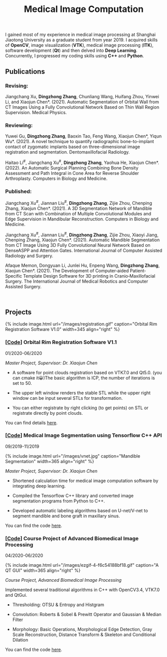 ﻿---
layout: page
title: Medical Image Computation
permalink: /Research/Medical Image Computation/
---

I gained most of my experience in medical image processing at Shanghai Jiaotong University as a graduate student from year 2019. I acquired skills of **OpenCV**, image visualization (**VTK**), medical image processing (**ITK**), software development (**Qt**) and then delved into **Deep Learning**. Concurrently, I progressed my coding skills using **C++** and **Python**.

## Publications
### Revising:
Jiangchang Xu, **Dingzhong Zhang**, Chunliang Wang, Huifang Zhou, Yinwei Li, and Xiaojun Chen*. (2021). Automatic Segmentation of Orbital Wall from CT Images Using a Fully Convolutional Network Based on Thin Wall Region Supervision. Medical Physics.

### Reviewing:
Yuwei Gu, **Dingzhong Zhang**, Baoxin Tao, Feng Wang, Xiaojun Chen*, Yiqun Wu*. (2021). A novel technique to quantify radiographic bone-to-implant contact of zygomatic implants based on three-dimensional image registration and segmentation. Dentomaxillofacial Radiology.

Haitao Li<sup>#</sup>, Jiangchang Xu<sup>#</sup>, **Dingzhong Zhang**, Yaohua He, Xiaojun Chen*. (2022). An Automatic Surgical Planning Combining Bone Density Assessment and Path Integral in Cone Area for Reverse Shoulder Arthroplasty. Computers in Biology and Medicine.

### Published:
Jiangchang Xu<sup>#</sup>, Jiannan Liu<sup>#</sup>, **Dingzhong Zhang**, Zijie Zhou, Chenping Zhang, Xiaojun Chen*. (2021). A 3D Segmentation Network of Mandible from CT Scan with Combination of Multiple Convolutional Modules and Edge Supervision in Mandibular Reconstruction. Computers in Biology and Medicine.

Jiangchang Xu<sup>#</sup>, Jiannan Liu<sup>#</sup>, **Dingzhong Zhang**, Zijie Zhou, Xiaoyi Jiang, Chenping Zhang, Xiaojun Chen*. (2021). Automatic Mandible Segmentation from CT Image Using 3D Fully Convolutional Neural Network Based on DenseASPP and Attention Gates. International Journal of Computer Assisted Radiology and Surgery.

Afaque Memon, Dongyuan Li, Junlei Hu, Enpeng Wang, **Dingzhong Zhang**, Xiaojun Chen*. (2021). The Development of Computer‐aided Patient‐Specific Template Design Software for 3D printing in Cranio‐Maxillofacial Surgery. The International Journal of Medical Robotics and Computer Assisted Surgery.

&nbsp;

## Projects
{% include image.html url="/images/registration.gif" caption="Orbital Rim Registration Software V1.0" width=345 align="right" %}

### **[[Code](https://github.com/dzzhang96/Points-Registration-ICP)] Orbital Rim Registration Software V1.1**

01/2020-06/2020

*Master Project, Supervisor: Dr. Xiaojun Chen*

- A software for point clouds registration based on VTK7.0 and Qt5.0. (you can cmake it😀)The basic algorithm is ICP, the number of iterations is set to 50.

- The upper left window renders the stable STL while the upper right window can be input several STLs for transformation.

- You can either registrate by right clicking (to get points) on STL or registrate directly by point clouds.

You can find details [here](https://github.com/dzzhang96/Points-Registration-ICP).

### **[[Code](https://github.com/dzzhang96/tf-predict-cpp)] Medical Image Segmentation using Tensorflow C++ API**

09/2019-11/2019

{% include image.html url="/images/vnet.jpg" caption="Mandible Segmentation" width=365 align="right" %}

*Master Project, Supervisor: Dr. Xiaojun Chen*

- Shortened calculation time for medical image computation software by integrating deep learning.

- Compiled the Tensorflow C++ library and converted image segmentation programs from Python to C++.

- Developed automatic labeling algorithms based on U-net/V-net to segment mandible and bone graft in maxillary sinus.

You can find the code [here](https://github.com/dzzhang96/tf-predict-cpp).

### **[[Code](https://github.com/dzzhang96/Medical-Image-Processing)] Course Project of Advanced Biomedical Image Processing**

04/2020-06/2020

{% include image.html url="/images/ezgif-4-f6c54188bf18.gif" caption="A QT GUI" width=365 align="right" %}

*Course Project, Advanced Biomedical Image Processing*

Implemented several traditional algorithms in C++ with OpenCV3.4, VTK7.0 and QtGui.

- Thresholding: OTSU & Entropy and Histgram

- Convolution: Roberts & Sobel & Prewitt Operator and Gaussian & Median Filter

- Morphology: Basic Operations, Morphological Edge Detection, Gray Scale Reconstruction, Distance Transform & Skeleton and Conditional Dilation

You can find the code [here](https://github.com/dzzhang96/Medical-Image-Processing).
